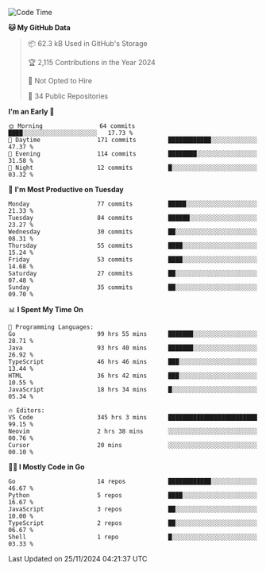 <!--START_SECTION:thansetan-waka-->
![Code Time](http://img.shields.io/badge/Code%20Time-351%20hrs%204%20mins-blue)

**🐱 My GitHub Data** 

> 📦 62.3 kB Used in GitHub's Storage 
 > 
> 🏆 2,115 Contributions in the Year 2024
 > 
> 🚫 Not Opted to Hire
 > 
> 📜 34 Public Repositories 
 > 

**I'm an Early 🐤** 

```text
🌞 Morning                64 commits          ████░░░░░░░░░░░░░░░░░░░░░   17.73 % 
🌆 Daytime                171 commits         ████████████░░░░░░░░░░░░░   47.37 % 
🌃 Evening                114 commits         ████████░░░░░░░░░░░░░░░░░   31.58 % 
🌙 Night                  12 commits          █░░░░░░░░░░░░░░░░░░░░░░░░   03.32 % 
```

📅 **I'm Most Productive on Tuesday** 

```text
Monday                   77 commits          █████░░░░░░░░░░░░░░░░░░░░   21.33 % 
Tuesday                  84 commits          ██████░░░░░░░░░░░░░░░░░░░   23.27 % 
Wednesday                30 commits          ██░░░░░░░░░░░░░░░░░░░░░░░   08.31 % 
Thursday                 55 commits          ████░░░░░░░░░░░░░░░░░░░░░   15.24 % 
Friday                   53 commits          ████░░░░░░░░░░░░░░░░░░░░░   14.68 % 
Saturday                 27 commits          ██░░░░░░░░░░░░░░░░░░░░░░░   07.48 % 
Sunday                   35 commits          ██░░░░░░░░░░░░░░░░░░░░░░░   09.70 % 
```

📊 **I Spent My Time On** 

```text
💬 Programming Languages: 
Go                       99 hrs 55 mins      ███████░░░░░░░░░░░░░░░░░░   28.71 % 
Java                     93 hrs 40 mins      ███████░░░░░░░░░░░░░░░░░░   26.92 % 
TypeScript               46 hrs 46 mins      ███░░░░░░░░░░░░░░░░░░░░░░   13.44 % 
HTML                     36 hrs 42 mins      ███░░░░░░░░░░░░░░░░░░░░░░   10.55 % 
JavaScript               18 hrs 34 mins      █░░░░░░░░░░░░░░░░░░░░░░░░   05.34 % 

🔥 Editors: 
VS Code                  345 hrs 3 mins      █████████████████████████   99.15 % 
Neovim                   2 hrs 38 mins       ░░░░░░░░░░░░░░░░░░░░░░░░░   00.76 % 
Cursor                   20 mins             ░░░░░░░░░░░░░░░░░░░░░░░░░   00.10 % 
```

**🧑‍💻 I Mostly Code in Go** 

```text
Go                       14 repos            ████████████░░░░░░░░░░░░░   46.67 % 
Python                   5 repos             ████░░░░░░░░░░░░░░░░░░░░░   16.67 % 
JavaScript               3 repos             ██░░░░░░░░░░░░░░░░░░░░░░░   10.00 % 
TypeScript               2 repos             ██░░░░░░░░░░░░░░░░░░░░░░░   06.67 % 
Shell                    1 repo              █░░░░░░░░░░░░░░░░░░░░░░░░   03.33 % 
```

Last Updated on 25/11/2024 04:21:37 UTC
<!--END_SECTION:thansetan-waka-->
